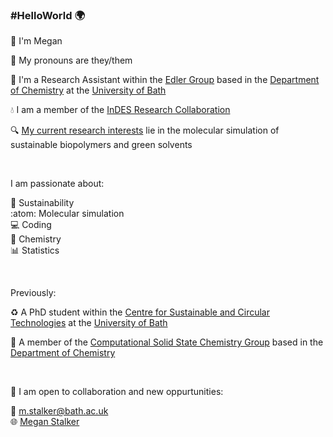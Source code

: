 ### #HelloWorld :earth_africa:

 :wave: I'm Megan <br/>

:speech_balloon: My pronouns are they/them

:test_tube: I'm a Research Assistant within the [Edler Group](https://people.bath.ac.uk/chske/) based in the [Department of Chemistry](https://www.bath.ac.uk/departments/department-of-chemistry/) at the [University of Bath](https://www.bath.ac.uk)

:droplet: I am a member of the [InDES Research Collaboration](https://people.bath.ac.uk/chske/research/indes/Bath/index.html) 

:mag: [My current research interests](https://researchportal.bath.ac.uk/en/persons/megan-stalker) lie in the molecular simulation of sustainable biopolymers and green solvents

<br/>

I am passionate about:

:seedling: Sustainability <br/>
:atom: Molecular simulation <br/>
:computer: Coding <br/>
:lab_coat: Chemistry <br/>
:bar_chart: Statistics <br/>
 
 <br/>
 
Previously:
 
:recycle: A PhD student within the [Centre for Sustainable and Circular Technologies](https://www.csct.ac.uk/) at the [University of Bath](https://www.bath.ac.uk)
 
:gem: A member of the [Computational Solid State Chemistry Group](https://people.bath.ac.uk/chsscp/group/) based in the  [Department of Chemistry](https://www.bath.ac.uk/departments/department-of-chemistry/)
 
 <br/>
 
:handshake: I am open to collaboration and new oppurtunities: <br/>

:email: m.stalker@bath.ac.uk <br/>
:globe_with_meridians: [Megan Stalker](https://www.linkedin.com/in/megan-stalker/) <br/>
